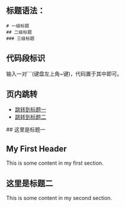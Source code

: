 ## 标题语法：
```
# 一级标题
## 二级标题
### 三级标题
```
## 代码段标识
输入一对```(键盘左上角~键)，代码置于其中即可。

## 页内跳转
- [跳转到标题一](#标题一)
- [跳转到标题二](#标题二)

<a name="标题一">## 这里是标题一</a>
## My First Header ##
This is some content in my first section.

<a name="标题二"></a>
## 这里是标题二
This is some content in my second section.
